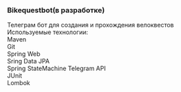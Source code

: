 ### Bikequestbot(в разработке)  
Телеграм бот для создания и прохождения велоквестов   
Используемые технологии:  
  Maven  
  Git  
  Spring Web  
  Sring Data JPA  
  Spring StateMachine 
  Telegram API  
  JUnit  
  Lombok  
